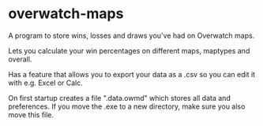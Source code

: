 # overwatch-maps
A program to store wins, losses and draws you've had on Overwatch maps.

Lets you calculate your win percentages on different maps, maptypes and overall.

Has a feature that allows you to export your data as a .csv so you can edit it with e.g. Excel or Calc.

On first startup creates a file ".data.owmd" which stores all data and preferences. If you move the .exe to a new directory,
make sure you also move this file.
